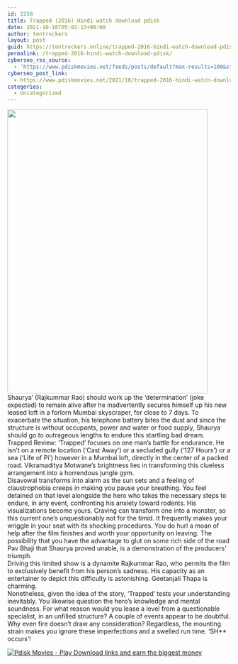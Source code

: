```yaml
---
id: 2258
title: Trapped (2016) Hindi watch download pdisk
date: 2021-10-16T05:02:13+00:00
author: tentrockers
layout: post
guid: https://tentrockers.online/trapped-2016-hindi-watch-download-pdisk/
permalink: /trapped-2016-hindi-watch-download-pdisk/
cyberseo_rss_source:
  - 'https://www.pdiskmovies.net/feeds/posts/default?max-results=100&start-index=1'
cyberseo_post_link:
  - https://www.pdiskmovies.net/2021/10/trapped-2016-hindi-watch-download-pdisk.html
categories:
  - Uncategorized
---
```

<div class="separator">
  <a href="https://blogger.googleusercontent.com/img/a/AVvXsEimiOxmJofa41SQf_3Cw02zAX0H-dYGliGOXwAQo_pK_oiaxIQ2VdayUavUDGZYetRW4GvD2MS2BKyWBXky7QI-hPkpgVWt2BK7CNgxybaXc2zmS4Xco9JNBanZl_1D4Vr2ut2SoNGyTTotZeO4vbxBp45elYO93dJo-sunbTzp7QJ2iZMLGR-1EfTVzg=s1477" imageanchor="1"><img loading="lazy" border="0" data-original-height="1477" data-original-width="1045" height="640" src="https://blogger.googleusercontent.com/img/a/AVvXsEimiOxmJofa41SQf_3Cw02zAX0H-dYGliGOXwAQo_pK_oiaxIQ2VdayUavUDGZYetRW4GvD2MS2BKyWBXky7QI-hPkpgVWt2BK7CNgxybaXc2zmS4Xco9JNBanZl_1D4Vr2ut2SoNGyTTotZeO4vbxBp45elYO93dJo-sunbTzp7QJ2iZMLGR-1EfTVzg=w452-h640" width="452" /></a>
</div>

<div>
  <span>Shaurya&#8217; (Rajkummar Rao) should work up the &#8216;determination&#8217; (joke expected) to remain alive after he inadvertently secures himself up his new leased loft in a forlorn Mumbai skyscraper, for close to 7 days. To exacerbate the situation, his telephone battery bites the dust and since the structure is without occupants, power and water or food supply, Shaurya should go to outrageous lengths to endure this startling bad dream.&nbsp;</span>
</div>

<div>
  <span>Trapped Review: &#8216;Trapped&#8217; focuses on one man&#8217;s battle for endurance. He isn&#8217;t on a remote location (&#8216;Cast Away&#8217;) or a secluded gully (&#8216;127 Hours&#8217;) or a sea (&#8216;Life of Pi&#8217;) however in a Mumbai loft, directly in the center of a packed road. Vikramaditya Motwane&#8217;s brightness lies in transforming this clueless arrangement into a horrendous jungle gym.&nbsp;</span>
</div>

<div>
  <span>Disavowal transforms into alarm as the sun sets and a feeling of claustrophobia creeps in making you pause your breathing. You feel detained on that level alongside the hero who takes the necessary steps to endure, in any event, confronting his anxiety toward rodents. His visualizations become yours. Craving can transform one into a monster, so this current one&#8217;s unquestionably not for the timid. It frequently makes your wriggle in your seat with its shocking procedures. You do hurl a moan of help after the film finishes and worth your opportunity on leaving. The possibility that you have the advantage to glut on some rich side of the road Pav Bhaji that Shaurya proved unable, is a demonstration of the producers&#8217; triumph.&nbsp;</span>
</div>

<div>
  <span>Driving this limited show is a dynamite Rajkummar Rao, who permits the film to exclusively benefit from his person&#8217;s sadness. His capacity as an entertainer to depict this difficulty is astonishing. Geetanjali Thapa is charming.&nbsp;</span>
</div>

<div>
  <span>Nonetheless, given the idea of the story, &#8216;Trapped&#8217; tests your understanding inevitably. You likewise question the hero&#8217;s knowledge and mental soundness. For what reason would you lease a level from a questionable specialist, in an unfilled structure? A couple of events appear to be doubtful. Why even fire doesn&#8217;t draw any consideration? Regardless, the mounting strain makes you ignore these imperfections and a swelled run time. &#8216;SH** occurs&#8217;!</span>
</div>

[![](https://1.bp.blogspot.com/-a93bp85aB6g/YUXjACCiX3I/AAAAAAAAbQE/GHmPI7h0af0tqn6tYzd0cdrDv9Hu9LUSACLcBGAsYHQ/s16000/Play_it_New-removebg-preview.png "Pdisk Movies - Play Download links and earn the biggest money")](https://www.cofilink.com/share-video?videoid=nv2n4p000thb)
